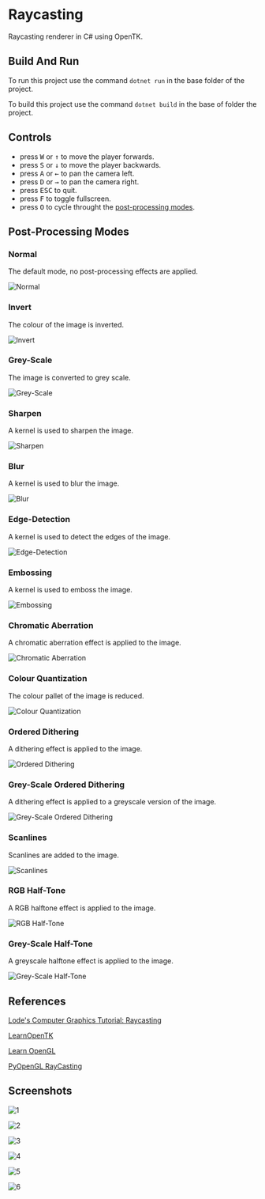 # Raycasting

 Raycasting renderer in C# using OpenTK.

## Build And Run

To run this project use the command `dotnet run` in the base folder of the project.

To build this project use the command `dotnet build` in the base of folder the project.

## Controls

* press <kbd>W</kbd> or <kbd>↑</kbd> to move the player forwards.
* press <kbd>S</kbd> or <kbd>↓</kbd> to move the player backwards.
* press <kbd>A</kbd> or <kbd>←</kbd> to pan the camera left.
* press <kbd>D</kbd> or <kbd>→</kbd> to pan the camera right.
* press <kbd>ESC</kbd> to quit.
* press <kbd>F</kbd> to toggle fullscreen.
* press <kbd>O</kbd> to cycle throught the [post-processing modes](#post-processing-modes).

## Post-Processing Modes

### Normal

The default mode, no post-processing effects are applied.

![Normal](/Screenshots/example%201.png)

### Invert

The colour of the image is inverted.

![Invert](/Screenshots/example%207.png)

### Grey-Scale

The image is converted to grey scale.

![Grey-Scale](/Screenshots/example%208.png)

### Sharpen

A kernel is used to sharpen the image.

![Sharpen](/Screenshots/example%209.png)

### Blur

A kernel is used to blur the image.

![Blur](/Screenshots/example%2010.png)

### Edge-Detection

A kernel is used to detect the edges of the image.

![Edge-Detection](/Screenshots/example%2011.png)

### Embossing

A kernel is used to emboss the image.

![Embossing](/Screenshots/example%2012.png)

### Chromatic Aberration

A chromatic aberration effect is applied to the image.

![Chromatic Aberration](/Screenshots/example%2013.png)

### Colour Quantization

The colour pallet of the image is reduced.

![Colour Quantization](/Screenshots/example%2014.png)

### Ordered Dithering

A dithering effect is applied to the image.

![Ordered Dithering](/Screenshots/example%2015.png)

### Grey-Scale Ordered Dithering

A dithering effect is applied to a greyscale version of the image.

![Grey-Scale Ordered Dithering](/Screenshots/example%2016.png)

### Scanlines

Scanlines are added to the image.

![Scanlines](/Screenshots/example%2017.png)

### RGB Half-Tone

A RGB halftone effect is applied to the image.

![RGB Half-Tone](/Screenshots/example%2018.png)

### Grey-Scale Half-Tone

A greyscale halftone effect is applied to the image.

![Grey-Scale Half-Tone](/Screenshots/example%2019.png)

## References

[Lode's Computer Graphics Tutorial: Raycasting](https://lodev.org/cgtutor/raycasting.html)

[LearnOpenTK](https://opentk.net/learn/index.html)

[Learn OpenGL](https://learnopengl.com/)

[PyOpenGL RayCasting](https://www.youtube.com/watch?v=p61mCoASwZ0)

## Screenshots

![1](/Screenshots/example%201.png)

![2](/Screenshots/example%202.png)

![3](/Screenshots/example%203.png)

![4](/Screenshots/example%204.png)

![5](/Screenshots/example%205.png)

![6](/Screenshots/example%206.png)
